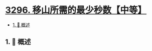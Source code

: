 # [3296. 移山所需的最少秒数【中等】](https://github.com/tnotesjs/TNotes.leetcode/tree/main/notes/3296.%20%E7%A7%BB%E5%B1%B1%E6%89%80%E9%9C%80%E7%9A%84%E6%9C%80%E5%B0%91%E7%A7%92%E6%95%B0%E3%80%90%E4%B8%AD%E7%AD%89%E3%80%91)

<!-- region:toc -->

- [1. 📝 概述](#1--概述)

<!-- endregion:toc -->

## 1. 📝 概述
